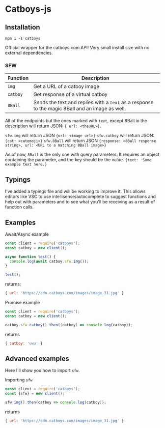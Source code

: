 # Catboys-js

## Installation
```
npm i -s catboys
```
Official wrapper for the catboys.com API! Very small install size with no external dependencies.

### SFW

| Function | Description |
| -------- | ----------- |
| `img` | Get a URL of a catboy image |
| `catboy`| Get response of a virtual catboy |
| `8Ball` | Sends the text and replies with a `text` as a response to the magic 8Ball and an image as well.|


All of the endpoints but the ones marked with `text`, except 8Ball in the description will return JSON: `{ url: <theURL>}`.

`sfw.img` will return JSON `{url: <image url>}`
`sfw.catboy` will return JSON: `{cat: <catemoji>}`
`sfw.8Ball` will return JSON `{response: <8Ball response string>, url: <URL to a matching 8Ball image>}`

As of now, `8Ball` is the only one with query parameters. It requires an object containing the parameter, and the key should be the value.
`{text: 'Some example text here.}` 

## Typings

I've added a typings file and will be working to improve it. This allows editors like VSC to use intellisense/autocomplete to suggest functions and help out with parameters and to see what you'll be receiving as a result of function calls.


## Examples

Await/Async example
```js
const client = require('catboys');
const catboy = new client();

async function test() {
  console.log(await catboy.sfw.img());
}

test();
```
returns: 
```js
{ url: 'https://cdn.catboys.com/images/image_31.jpg' }
```

Promise example
```js
const client = require('catboys');
const catboy = new client();

catboy.sfw.catboy().then((catboy) => console.log(catboy));
```
returns
```js
{ catboy: 'uwu' }
```

## Advanced examples
Here I'll show you how to import `sfw`.

Importing `sfw`
```js
const client = require('catboys');
const {sfw} = new client();

sfw.img().then(catboy => console.log(catboy));
```
returns
```js
{ url: 'https://cdn.catboys.com/images/image_31.jpg' }
```

